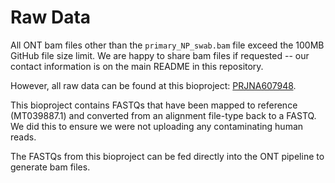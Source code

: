 # Raw Data 

All ONT bam files other than the `primary_NP_swab.bam` file exceed the 100MB GitHub file size limit. We are happy to share bam files if requested -- our contact information is on the main README in this repository. 

However, all raw data can be found at this bioproject: [PRJNA607948](https://www.ncbi.nlm.nih.gov/bioproject/PRJNA607948/).   

This bioproject contains FASTQs that have been mapped to reference (MT039887.1) and converted from an alignment file-type back to a FASTQ. We did this to ensure we were not uploading any contaminating human reads. 

The FASTQs from this bioproject can be fed directly into the ONT pipeline to generate bam files.  
